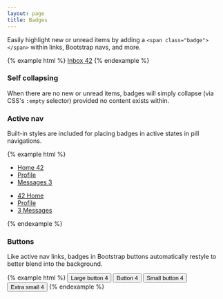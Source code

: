 ```yaml
---
layout: page
title: Badges
---
```


Easily highlight new or unread items by adding a `<span class="badge"></span>` within links, Bootstrap navs, and more.

{% example html %}
<a href="#">Inbox <span class="badge">42</span></a>
{% endexample %}

### Self collapsing

When there are no new or unread items, badges will simply collapse (via CSS's `:empty` selector) provided no content exists within.

### Active nav

Built-in styles are included for placing badges in active states in pill navigations.

{% example html %}
<ul class="nav nav-pills" role="tablist">
  <li class="nav-item active" role="presentation">
    <a class="nav-link" href="#">Home <span class="badge">42</span></a>
  </li>
  <li class="nav-item" role="presentation">
    <a class="nav-link" href="#">Profile</a>
  </li>
  <li class="nav-item" role="presentation">
    <a class="nav-link" href="#">Messages <span class="badge">3</span></a>
  </li>
</ul>
<ul class="nav nav-pills nav-stacked" role="tablist" style="max-width: 260px;">
  <li class="nav-item active" role="presentation">
    <a class="nav-link" href="#">
      <span class="badge pull-right">42</span>
      Home
    </a>
  </li>
  <li class="nav-item" role="presentation">
    <a class="nav-link" href="#">Profile</a>
  </li>
  <li class="nav-item" role="presentation">
    <a class="nav-link" href="#">
      <span class="badge pull-right">3</span>
      Messages
    </a>
  </li>
</ul>
{% endexample %}

### Buttons

Like active nav links, badges in Bootstrap buttons automatically restyle to better blend into the background.

{% example html %}
<button class="btn btn-primary btn-lg" type="button">
  Large button <span class="badge">4</span>
</button>
<button class="btn btn-primary" type="button">
  Button <span class="badge">4</span>
</button>
<button class="btn btn-primary btn-sm" type="button">
  Small button <span class="badge">4</span>
</button>
<button class="btn btn-primary btn-xs" type="button">
  Extra small <span class="badge">4</span>
</button>
{% endexample %}

